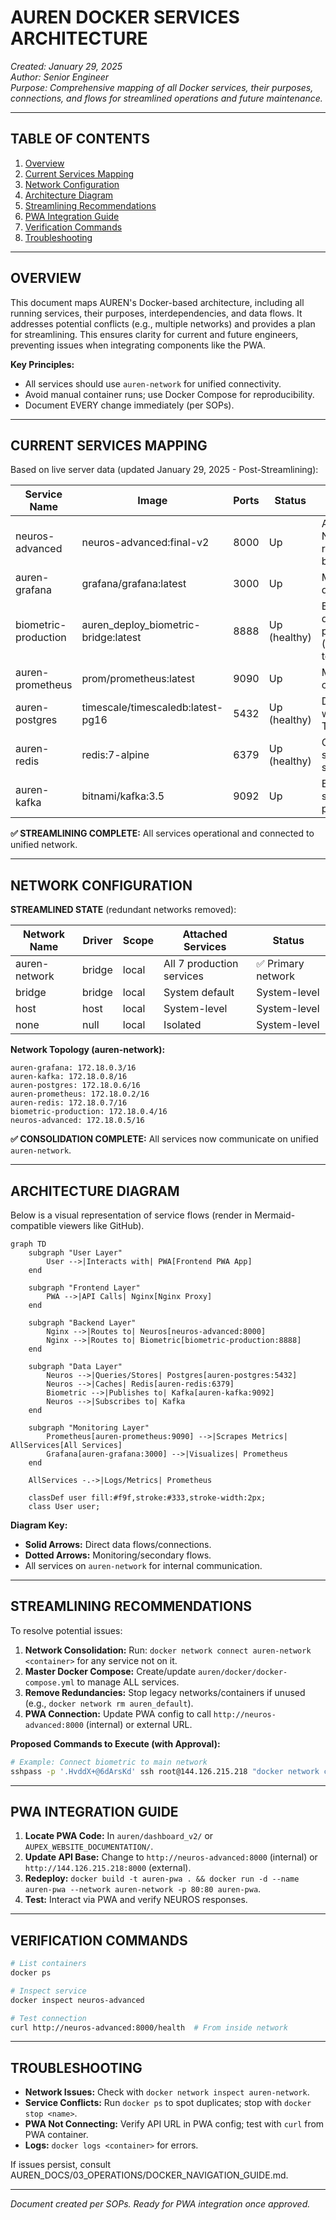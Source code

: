 # AUREN DOCKER SERVICES ARCHITECTURE

*Created: January 29, 2025*  
*Author: Senior Engineer*  
*Purpose: Comprehensive mapping of all Docker services, their purposes, connections, and flows for streamlined operations and future maintenance.*

---

## TABLE OF CONTENTS

1. [Overview](#overview)
2. [Current Services Mapping](#current-services-mapping)
3. [Network Configuration](#network-configuration)
4. [Architecture Diagram](#architecture-diagram)
5. [Streamlining Recommendations](#streamlining-recommendations)
6. [PWA Integration Guide](#pwa-integration-guide)
7. [Verification Commands](#verification-commands)
8. [Troubleshooting](#troubleshooting)

---

## OVERVIEW

This document maps AUREN's Docker-based architecture, including all running services, their purposes, interdependencies, and data flows. It addresses potential conflicts (e.g., multiple networks) and provides a plan for streamlining. This ensures clarity for current and future engineers, preventing issues when integrating components like the PWA.

**Key Principles:**
- All services should use `auren-network` for unified connectivity.
- Avoid manual container runs; use Docker Compose for reproducibility.
- Document EVERY change immediately (per SOPs).

---

## CURRENT SERVICES MAPPING

Based on live server data (updated January 29, 2025 - Post-Streamlining):

| Service Name | Image | Ports | Status | Purpose | Dependencies |
|--------------|-------|-------|--------|---------|--------------|
| neuros-advanced | neuros-advanced:final-v2 | 8000 | Up | Advanced NEUROS reasoning backend | Postgres, Redis, OpenAI |
| auren-grafana | grafana/grafana:latest | 3000 | Up | Monitoring dashboard | Prometheus |
| biometric-production | auren_deploy_biometric-bridge:latest | 8888 | Up (healthy) | Biometric data processing (webhooks to Kafka) | Kafka |
| auren-prometheus | prom/prometheus:latest | 9090 | Up | Metrics collection | All services (scraping) |
| auren-postgres | timescale/timescaledb:latest-pg16 | 5432 | Up (healthy) | Database with TimescaleDB | None |
| auren-redis | redis:7-alpine | 6379 | Up (healthy) | Cache and session storage | None |
| auren-kafka | bitnami/kafka:3.5 | 9092 | Up | Event streaming platform | None |

**✅ STREAMLINING COMPLETE:** All services operational and connected to unified network.

---

## NETWORK CONFIGURATION

**STREAMLINED STATE** (redundant networks removed):

| Network Name | Driver | Scope | Attached Services | Status |
|--------------|--------|-------|-------------------|--------|
| auren-network | bridge | local | All 7 production services | ✅ Primary network |
| bridge | bridge | local | System default | System-level |
| host | host | local | System-level | System-level |
| none | null | local | Isolated | System-level |

**Network Topology (auren-network):**
```
auren-grafana: 172.18.0.3/16
auren-kafka: 172.18.0.8/16
auren-postgres: 172.18.0.6/16
auren-prometheus: 172.18.0.2/16
auren-redis: 172.18.0.7/16
biometric-production: 172.18.0.4/16
neuros-advanced: 172.18.0.5/16
```

**✅ CONSOLIDATION COMPLETE:** All services now communicate on unified `auren-network`.

---

## ARCHITECTURE DIAGRAM

Below is a visual representation of service flows (render in Mermaid-compatible viewers like GitHub).

```mermaid
graph TD
    subgraph "User Layer"
        User -->|Interacts with| PWA[Frontend PWA App]
    end

    subgraph "Frontend Layer"
        PWA -->|API Calls| Nginx[Nginx Proxy]
    end

    subgraph "Backend Layer"
        Nginx -->|Routes to| Neuros[neuros-advanced:8000]
        Nginx -->|Routes to| Biometric[biometric-production:8888]
    end

    subgraph "Data Layer"
        Neuros -->|Queries/Stores| Postgres[auren-postgres:5432]
        Neuros -->|Caches| Redis[auren-redis:6379]
        Biometric -->|Publishes to| Kafka[auren-kafka:9092]
        Neuros -->|Subscribes to| Kafka
    end

    subgraph "Monitoring Layer"
        Prometheus[auren-prometheus:9090] -->|Scrapes Metrics| AllServices[All Services]
        Grafana[auren-grafana:3000] -->|Visualizes| Prometheus
    end

    AllServices -.->|Logs/Metrics| Prometheus

    classDef user fill:#f9f,stroke:#333,stroke-width:2px;
    class User user;
```

**Diagram Key:**
- **Solid Arrows:** Direct data flows/connections.
- **Dotted Arrows:** Monitoring/secondary flows.
- All services on `auren-network` for internal communication.

---

## STREAMLINING RECOMMENDATIONS

To resolve potential issues:
1. **Network Consolidation:** Run: `docker network connect auren-network <container>` for any service not on it.
2. **Master Docker Compose:** Create/update `auren/docker/docker-compose.yml` to manage ALL services.
3. **Remove Redundancies:** Stop legacy networks/containers if unused (e.g., `docker network rm auren_default`).
4. **PWA Connection:** Update PWA config to call `http://neuros-advanced:8000` (internal) or external URL.

**Proposed Commands to Execute (with Approval):**
```bash
# Example: Connect biometric to main network
sshpass -p '.HvddX+@6dArsKd' ssh root@144.126.215.218 "docker network connect auren-network biometric-production"
```

---

## PWA INTEGRATION GUIDE

1. **Locate PWA Code:** In `auren/dashboard_v2/` or `AUPEX_WEBSITE_DOCUMENTATION/`.
2. **Update API Base:** Change to `http://neuros-advanced:8000` (internal) or `http://144.126.215.218:8000` (external).
3. **Redeploy:** `docker build -t auren-pwa . && docker run -d --name auren-pwa --network auren-network -p 80:80 auren-pwa`.
4. **Test:** Interact via PWA and verify NEUROS responses.

---

## VERIFICATION COMMANDS

```bash
# List containers
docker ps

# Inspect service
docker inspect neuros-advanced

# Test connection
curl http://neuros-advanced:8000/health  # From inside network
```

---

## TROUBLESHOOTING

- **Network Issues:** Check with `docker network inspect auren-network`.
- **Service Conflicts:** Run `docker ps` to spot duplicates; stop with `docker stop <name>`.
- **PWA Not Connecting:** Verify API URL in PWA config; test with `curl` from PWA container.
- **Logs:** `docker logs <container>` for errors.

If issues persist, consult AUREN_DOCS/03_OPERATIONS/DOCKER_NAVIGATION_GUIDE.md.

---

*Document created per SOPs. Ready for PWA integration once approved.* 